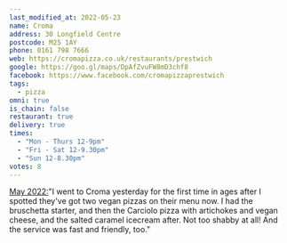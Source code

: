 ```yaml
---
last_modified_at: 2022-05-23
name: Croma
address: 30 Longfield Centre
postcode: M25 1AY
phone: 0161 798 7666
web: https://cromapizza.co.uk/restaurants/prestwich
google: https://goo.gl/maps/DpAfZvuFW8mD3chf8
facebook: https://www.facebook.com/cromapizzaprestwich
tags:
  - pizza
omni: true
is_chain: false
restaurant: true
delivery: true
times:
  - "Mon - Thurs 12-9pm"
  - "Fri - Sat 12-9.30pm"
  - "Sun 12-8.30pm"
votes: 8
---
```


[May 2022:](https://www.facebook.com/groups/veganprestwich/posts/1657609267949816/)"I went to Croma yesterday for the first time in ages after I spotted they've got two vegan pizzas on their menu now. I had the bruschetta starter, and then the Carciolo pizza with artichokes and vegan cheese, and the salted caramel icecream after. Not too shabby at all! And the service was fast and friendly, too."
